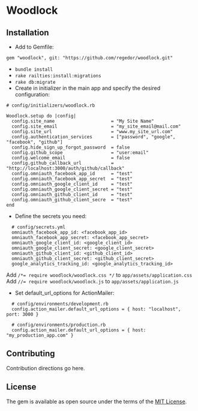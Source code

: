 # Woodlock

## Installation

* Add to Gemfile:
```
gem "woodlock", git: "https://github.com/regedor/woodlock.git"
```
* `bundle install`
* `rake railties:install:migrations`
* `rake db:migrate`
* Create in initializer in the main app and specify the desired configuration:
```
# config/initializers/woodlock.rb

Woodlock.setup do |config|
  config.site_name                     = "My Site Name"
  config.site_email                    = "my_site_email@mail.com"
  config.site_url                      = "www.my_site_url.com"
  config.authentication_services       = ["password", "google", "facebook", "github"]
  config.hide_sign_up_forgot_password  = false
  config.github_scope                  = "user:email"
  config.welcome_email                 = false 
  config.github_callback_url           = "http://localhost:3000/auth/github/callback"
  config.omniauth_facebook_app_id      = "test"
  config.omniauth_facebook_app_secret  = "test"
  config.omniauth_google_client_id     = "test"
  config.omniauth_google_client_secret = "test"
  config.omniauth_github_client_id     = "test"
  config.omniauth_github_client_secre  = "test"
end
```

* Define the secrets you need:
```
  # config/secrets.yml
  omniauth_facebook_app_id: <facebook_app_id>
  omniauth_facebook_app_secret: <facebook_app_secret>
  omniauth_google_client_id: <google_client_id>
  omniauth_google_client_secret: <google_client_secret>
  omniauth_github_client_id: <github_client_id>
  omniauth_github_client_secret: <github_client_secret>
  google_analytics_tracking_id: <google_analytics_tracking_id>

```

Add `/*= require woodlock/woodlock.css */` to `app/assets/application.css`
Add `//= require woodlock/woodlock.js` to `app/assets/application.js`

* Set default_url_options for ActionMailer:
```
  # config/environments/development.rb
  config.action_mailer.default_url_options = { host: "localhost", port: 3000 }
```
```
  # config/environments/production.rb
  config.action_mailer.default_url_options = { host: "my_production_app.com" }
```
## Contributing
Contribution directions go here.

## License
The gem is available as open source under the terms of the [MIT License](http://opensource.org/licenses/MIT).
